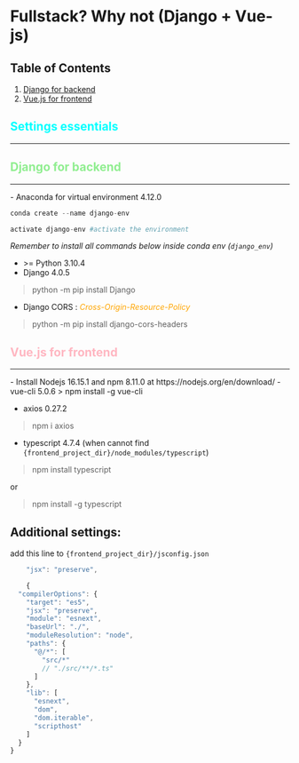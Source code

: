 # Fullstack? Why not (Django + Vue-js)

<style>
    r { color: Red }
    g { color: Green }
    b { color: Blue }
    Orange { color: Orange }
    LightGreen { color: LightGreen }
    Cyan { color: Cyan }
    LightPink { color: LightPink }
</style>

## Table of Contents
1. [Django for backend](#django)
2. [Vue.js for frontend](#vuejs)

## <Cyan>Settings essentials</Cyan> 
<hr>

<h2 id="django"><LightGreen>Django for backend</LightGreen></h2>
<hr>
- Anaconda for virtual environment 4.12.0

```python
conda create --name django-env

activate django-env #activate the environment
```

*_Remember to install all commands below inside conda env_ (`django_env`)*

- \>= Python 3.10.4
- Django 4.0.5
> python -m pip install Django

- Django CORS : <Orange>*Cross-Origin-Resource-Policy*</Orange>
> python -m pip install django-cors-headers



<h2 id="vuejs"><LightPink>Vue.js for frontend</LightPink></h2>
<hr>
- Install Nodejs 16.15.1 and npm 8.11.0 at https://nodejs.org/en/download/
- vue-cli 5.0.6
> npm install -g vue-cli

- axios 0.27.2
> npm i axios

- typescript 4.7.4 (when cannot find `{frontend_project_dir}/node_modules/typescript`)
> npm install typescript

or
> npm install -g typescript

## Additional settings:

add this line to `{frontend_project_dir}/jsconfig.json`
```js
    "jsx": "preserve",
```
```js
    {
  "compilerOptions": {
    "target": "es5",
    "jsx": "preserve",
    "module": "esnext",
    "baseUrl": "./",
    "moduleResolution": "node",
    "paths": {
      "@/*": [
        "src/*"
        // "./src/**/*.ts"
      ]
    },
    "lib": [
      "esnext",
      "dom",
      "dom.iterable",
      "scripthost"
    ]
  }
}
```

